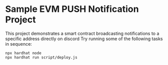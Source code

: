 # Sample EVM PUSH Notification Project

This project demonstrates a smart contract broadcasting notifications to a specific address directly on discord 
Try running some of the following tasks in sequence:

```shell
npx hardhat node
npx hardhat run script/deploy.js
```
